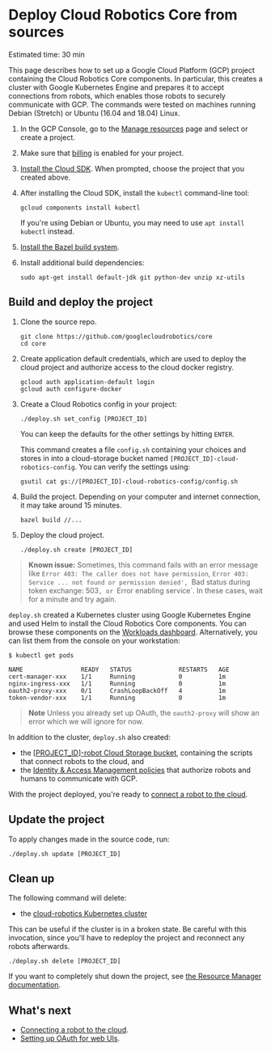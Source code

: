 # Deploy Cloud Robotics Core from sources

Estimated time: 30 min

This page describes how to set up a Google Cloud Platform (GCP) project
containing the Cloud Robotics Core components.
In particular, this creates a cluster with Google Kubernetes Engine and prepares
it to accept connections from robots, which enables those robots to securely
communicate with GCP.
The commands were tested on machines running Debian (Stretch) or Ubuntu (16.04
and 18.04) Linux.

1. In the GCP Console, go to the [Manage resources][resource-manager] page and
   select or create a project.
1. Make sure that [billing][modify-project] is enabled for your project.
1. [Install the Cloud SDK][cloud-sdk]. When prompted, choose the project that you created above.
1. After installing the Cloud SDK, install the `kubectl` command-line tool:

    ```shell
    gcloud components install kubectl
    ```

    If you're using Debian or Ubuntu, you may need to use `apt install kubectl` instead.

1. [Install the Bazel build system][install-bazel].

1. Install additional build dependencies:

    ```shell
    sudo apt-get install default-jdk git python-dev unzip xz-utils
    ```

[resource-manager]: https://console.cloud.google.com/cloud-resource-manager
[modify-project]: https://cloud.google.com/billing/docs/how-to/modify-project
[cloud-sdk]: https://cloud.google.com/sdk/docs/
[install-bazel]: https://github.com/bazelbuild/bazel/blob/4.0.0/site/docs/install-ubuntu.md

## Build and deploy the project

1. Clone the source repo.

    ```shell
    git clone https://github.com/googlecloudrobotics/core
    cd core
    ```

1. Create application default credentials, which are used to deploy the cloud project and
   authorize access to the cloud docker registry.

    ```shell
    gcloud auth application-default login
    gcloud auth configure-docker
    ```

1. Create a Cloud Robotics config in your project:

    ```shell
    ./deploy.sh set_config [PROJECT_ID]
    ```

    You can keep the defaults for the other settings by hitting `ENTER`.

    This command creates a file `config.sh` containing your choices and stores
    in into a cloud-storage bucket named `[PROJECT_ID]-cloud-robotics-config`.
    You can verify the settings using:

    ```shell
    gsutil cat gs://[PROJECT_ID]-cloud-robotics-config/config.sh
    ```


1. Build the project. Depending on your computer and internet connection, it may take around 15 minutes.

    ```shell
    bazel build //...
    ```

1. Deploy the cloud project.

    ```shell
    ./deploy.sh create [PROJECT_ID]
    ```

> **Known issue:**
> Sometimes, this command fails with an error message like
> `Error 403: The caller does not have permission`,
> `Error 403: Service ... not found or permission denied',
> `Bad status during token exchange: 503`, or
> `Error enabling service`.
> In these cases, wait for a minute and try again.

`deploy.sh` created a Kubernetes cluster using Google Kubernetes Engine and used Helm to install the Cloud Robotics Core components.
You can browse these components on the [Workloads dashboard](https://console.cloud.google.com/kubernetes/workload).
Alternatively, you can list them from the console on your workstation:

```console
$ kubectl get pods

NAME                READY   STATUS             RESTARTS   AGE
cert-manager-xxx    1/1     Running            0          1m
nginx-ingress-xxx   1/1     Running            0          1m
oauth2-proxy-xxx    0/1     CrashLoopBackOff   4          1m
token-vendor-xxx    1/1     Running            0          1m
```

> **Note** Unless you already set up OAuth, the `oauth2-proxy` will show an error which we will ignore for now.


In addition to the cluster, `deploy.sh` also created:

* the [[PROJECT_ID]-robot Cloud Storage bucket](https://console.cloud.google.com/storage/browser), containing the scripts that connect robots to the cloud, and
* the [Identity & Access Management policies](https://console.cloud.google.com/iam-admin/iam) that authorize robots and humans to communicate with GCP.

With the project deployed, you're ready to [connect a robot to the cloud](connecting-robot.md).

## Update the project

To apply changes made in the source code, run:

```shell
./deploy.sh update [PROJECT_ID]
```

## Clean up

The following command will delete:

* the [cloud-robotics Kubernetes cluster](https://console.cloud.google.com/kubernetes/list)

This can be useful if the cluster is in a broken state.
Be careful with this invocation, since you'll have to redeploy the project and reconnect any robots afterwards.

```shell
./deploy.sh delete [PROJECT_ID]
```

If you want to completely shut down the project, see [the Resource Manager documentation](https://cloud.google.com/resource-manager/docs/creating-managing-projects#shutting_down_projects).

## What's next

* [Connecting a robot to the cloud](connecting-robot.md).
* [Setting up OAuth for web UIs](setting-up-oauth.md).
